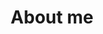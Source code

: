 ---
title: "About me"  # Add a page title.
slug: "about"
summary: "About"  # Add a page description.
type: "widget_page"  # Page type is a Widget Page
---
